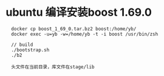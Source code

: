 # ubuntu 编译安装boost 1.69.0

```
  docker cp boost_1_69_0.tar.bz2 boost:/home/yb/  
  docker exec -u=yb -w=/home/yb -t -i boost /usr/bin/zsh

  // build
  ./bootstrap.sh
  ./b2

  头文件在当前目录，库文件在stage/lib
```


